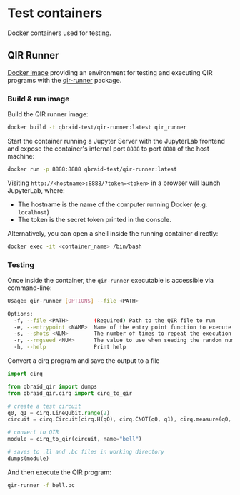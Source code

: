 # Test containers

Docker containers used for testing.

## QIR Runner

[Docker image](./qir_runner/Dockerfile) providing an environment for testing and executing QIR programs
with the [qir-runner](https://github.com/qir-alliance/qir-runner/tree/main) package.

### Build & run image

Build the QIR runner image:

```bash
docker build -t qbraid-test/qir-runner:latest qir_runner
```

Start the container running a Jupyter Server with the JupyterLab frontend and expose the container's internal port `8888` to port `8888` of the host machine:

```bash
docker run -p 8888:8888 qbraid-test/qir-runner:latest
```

Visiting `http://<hostname>:8888/?token=<token>` in a browser will launch JupyterLab, where:

- The hostname is the name of the computer running Docker (e.g. `localhost`)
- The token is the secret token printed in the console.

Alternatively, you can open a shell inside the running container directly:

```bash
docker exec -it <container_name> /bin/bash
```

### Testing

Once inside the container, the `qir-runner` executable is accessible via command-line:

```bash
Usage: qir-runner [OPTIONS] --file <PATH>

Options:
  -f, --file <PATH>        (Required) Path to the QIR file to run
  -e, --entrypoint <NAME>  Name of the entry point function to execute
  -s, --shots <NUM>        The number of times to repeat the execution of the chosen entry point in the program [default: 1]
  -r, --rngseed <NUM>      The value to use when seeding the random number generator used for quantum simulation
  -h, --help               Print help
```

Convert a cirq program and save the output to a file

```python
import cirq

from qbraid_qir import dumps
from qbraid_qir.cirq import cirq_to_qir

# create a test circuit
q0, q1 = cirq.LineQubit.range(2)
circuit = cirq.Circuit(cirq.H(q0), cirq.CNOT(q0, q1), cirq.measure(q0, q1))

# convert to QIR
module = cirq_to_qir(circuit, name="bell")

# saves to .ll and .bc files in working directory
dumps(module)
```

And then execute the QIR program:

```bash
qir-runner -f bell.bc
```
